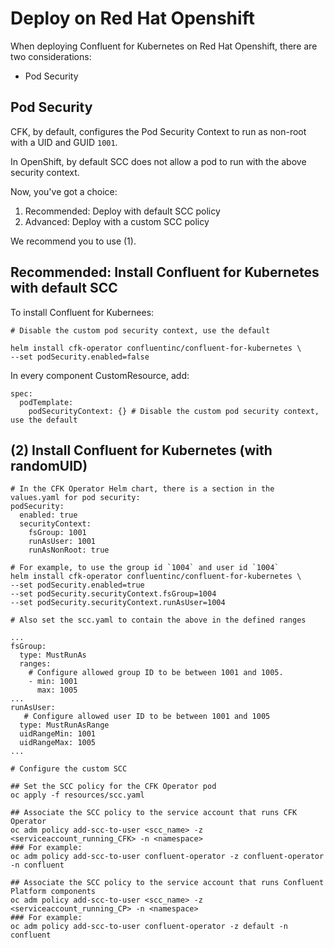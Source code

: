 # Deploy on Red Hat Openshift

When deploying Confluent for Kubernetes on Red Hat Openshift, there are two considerations:

- Pod Security

## Pod Security

CFK, by default, configures the Pod Security Context to run as non-root with a UID and GUID `1001`.

In OpenShift, by default SCC does not allow a pod to run with the above security context.

Now, you've got a choice:

1) Recommended: Deploy with default SCC policy
2) Advanced: Deploy with a custom SCC policy

We recommend you to use (1).

## Recommended: Install Confluent for Kubernetes with default SCC

To install Confluent for Kubernees:

```
# Disable the custom pod security context, use the default

helm install cfk-operator confluentinc/confluent-for-kubernetes \ 
--set podSecurity.enabled=false
```

In every component CustomResource, add:

```
spec:
  podTemplate:
    podSecurityContext: {} # Disable the custom pod security context, use the default
```

## (2) Install Confluent for Kubernetes (with randomUID)

```
# In the CFK Operator Helm chart, there is a section in the values.yaml for pod security:
podSecurity:
  enabled: true
  securityContext:
    fsGroup: 1001
    runAsUser: 1001
    runAsNonRoot: true

# For example, to use the group id `1004` and user id `1004`
helm install cfk-operator confluentinc/confluent-for-kubernetes \ 
--set podSecurity.enabled=true 
--set podSecurity.securityContext.fsGroup=1004
--set podSecurity.securityContext.runAsUser=1004

# Also set the scc.yaml to contain the above in the defined ranges

...
fsGroup:
  type: MustRunAs
  ranges:
    # Configure allowed group ID to be between 1001 and 1005.
    - min: 1001
      max: 1005
...
runAsUser:
   # Configure allowed user ID to be between 1001 and 1005
  type: MustRunAsRange
  uidRangeMin: 1001
  uidRangeMax: 1005
...

# Configure the custom SCC

## Set the SCC policy for the CFK Operator pod
oc apply -f resources/scc.yaml

## Associate the SCC policy to the service account that runs CFK Operator
oc adm policy add-scc-to-user <scc_name> -z <serviceaccount_running_CFK> -n <namespace>
### For example:
oc adm policy add-scc-to-user confluent-operator -z confluent-operator -n confluent

## Associate the SCC policy to the service account that runs Confluent Platform components
oc adm policy add-scc-to-user <scc_name> -z <serviceaccount_running_CP> -n <namespace>
### For example:
oc adm policy add-scc-to-user confluent-operator -z default -n confluent

```

